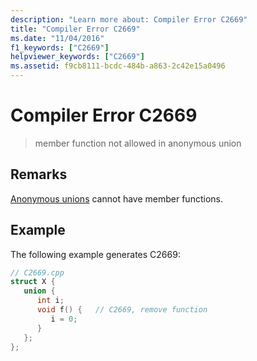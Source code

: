 ```yaml
---
description: "Learn more about: Compiler Error C2669"
title: "Compiler Error C2669"
ms.date: "11/04/2016"
f1_keywords: ["C2669"]
helpviewer_keywords: ["C2669"]
ms.assetid: f9cb8111-bcdc-484b-a863-2c42e15a0496
---
```

# Compiler Error C2669

> member function not allowed in anonymous union

## Remarks

[Anonymous unions](../../cpp/unions.md#anonymous_unions) cannot have member functions.

## Example

The following example generates C2669:

```cpp
// C2669.cpp
struct X {
   union {
      int i;
      void f() {   // C2669, remove function
         i = 0;
      }
   };
};
```
